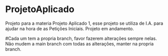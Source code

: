 # ProjetoAplicado
Projeto para a materia Projeto Aplicado 1, esse projeto se utiliza de I.A. para ajudar na hora de as Petições Iniciais. Projeto em andamento.

#Cada um tem a propria branch, favor fazerem alterações sempre nelas. Não mudem a main branch com todas as alterações, manter na propria branch.
